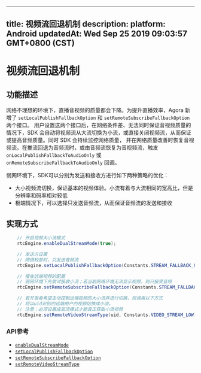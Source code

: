 
---
title: 视频流回退机制
description: 
platform: Android
updatedAt: Wed Sep 25 2019 09:03:57 GMT+0800 (CST)
---
# 视频流回退机制
## 功能描述

网络不理想的环境下，直播音视频的质量都会下降。为提升直播效率，Agora 新增了 `setLocalPublishFallbackOption` 和 `setRemoteSubscribeFallbackOption` 两个接口。 用户设置这两个接口后，在网络条件差、无法同时保证音视频质量的情况下，SDK 会自动将视频流从大流切换为小流，或直接关闭视频流，从而保证或提高音频质量。同时 SDK 会持续监控网络质量， 并在网络质量改善时恢复音视频流。在推流回退为音频流时，或由音频流恢复为音视频流，触发 `onLocalPublishFallbackToAudioOnly` 或 `onRemoteSubscribeFallbackToAudioOnly` 回调。

弱网环境下，SDK可以分别为发送和接收方进行如下两种策略的优化：

* 大小视频流切换，保证基本的视频体验。小流有着与大流相同的宽高比，但是分辨率和码率相对较低
* 极端情况下，可以选择只发送音频流，从而保证音频流的发送和接收

## 实现方式
```Java
    // 开启视频大小流模式
    rtcEngine.enableDualStreamMode(true);

    // 发送方设置
    // 网络较差时，只发送音频流
    rtcEngine.setLocalPublishFallbackOption(Constants.STREAM_FALLBACK_OPTION_AUDIO_ONLY);

    // 接收远端视频的配置
    // 弱网环境下先尝试接收小流；若当前网络环境无法显示视频，则只接受音频
    rtcEngine.setRemoteSubscribeFallbackOption(Constants.STREAM_FALLBACK_OPTION_AUDIO_ONLY);

    // 若开发者希望主动控制远端视频的大小流并进行切换，则调用以下方式
    // 将以uid识别的远端用户的视频切换成小流。
    // 注意：必须设置成双流模式才能真正获取小流视频
    rtcEngine.setRemoteVideoStreamType(uid, Constants.VIDEO_STREAM_LOW);
```

### API参考
* [`enableDualStreamMode`](https://docs.agora.io/cn/Interactive%20Broadcast/API%20Reference/java/classio_1_1agora_1_1rtc_1_1_rtc_engine.html#a645cb7d0f3a59dda27b157cf130c8c9a)
* [`setLocalPublishFallbackOption`](https://docs.agora.io/cn/Interactive%20Broadcast/API%20Reference/java/classio_1_1agora_1_1rtc_1_1_rtc_engine.html#ac8c08e79844a4e62e0670553484cbe90)
* [`setRemoteSubscribeFallbackOption`](https://docs.agora.io/cn/Interactive%20Broadcast/API%20Reference/java/classio_1_1agora_1_1rtc_1_1_rtc_engine.html#af64301ea1788dad0561aa678f3fe6ad3)
* [`setRemoteVideoStreamType`](https://docs.agora.io/cn/Interactive%20Broadcast/API%20Reference/java/classio_1_1agora_1_1rtc_1_1_rtc_engine.html#a51756b4d2e7997fbe6481d2deb5c0396)


